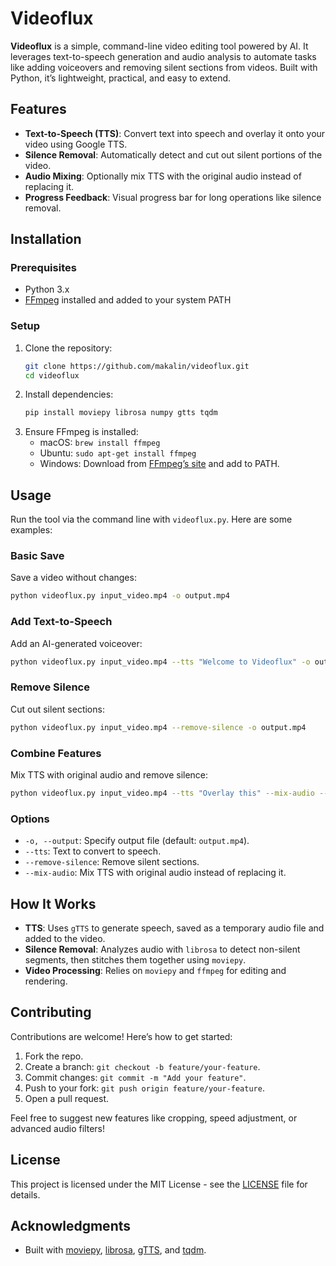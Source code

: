 # Videoflux

**Videoflux** is a simple, command-line video editing tool powered by AI. It leverages text-to-speech generation and audio analysis to automate tasks like adding voiceovers and removing silent sections from videos. Built with Python, it’s lightweight, practical, and easy to extend.

## Features
- **Text-to-Speech (TTS)**: Convert text into speech and overlay it onto your video using Google TTS.
- **Silence Removal**: Automatically detect and cut out silent portions of the video.
- **Audio Mixing**: Optionally mix TTS with the original audio instead of replacing it.
- **Progress Feedback**: Visual progress bar for long operations like silence removal.

## Installation

### Prerequisites
- Python 3.x
- [FFmpeg](https://ffmpeg.org/download.html) installed and added to your system PATH

### Setup
1. Clone the repository:
   ```bash
   git clone https://github.com/makalin/videoflux.git
   cd videoflux
   ```
2. Install dependencies:
   ```bash
   pip install moviepy librosa numpy gtts tqdm
   ```
3. Ensure FFmpeg is installed:
   - macOS: `brew install ffmpeg`
   - Ubuntu: `sudo apt-get install ffmpeg`
   - Windows: Download from [FFmpeg’s site](https://ffmpeg.org/download.html) and add to PATH.

## Usage

Run the tool via the command line with `videoflux.py`. Here are some examples:

### Basic Save
Save a video without changes:
```bash
python videoflux.py input_video.mp4 -o output.mp4
```

### Add Text-to-Speech
Add an AI-generated voiceover:
```bash
python videoflux.py input_video.mp4 --tts "Welcome to Videoflux" -o output.mp4
```

### Remove Silence
Cut out silent sections:
```bash
python videoflux.py input_video.mp4 --remove-silence -o output.mp4
```

### Combine Features
Mix TTS with original audio and remove silence:
```bash
python videoflux.py input_video.mp4 --tts "Overlay this" --mix-audio --remove-silence -o output.mp4
```

### Options
- `-o, --output`: Specify output file (default: `output.mp4`).
- `--tts`: Text to convert to speech.
- `--remove-silence`: Remove silent sections.
- `--mix-audio`: Mix TTS with original audio instead of replacing it.

## How It Works
- **TTS**: Uses `gTTS` to generate speech, saved as a temporary audio file and added to the video.
- **Silence Removal**: Analyzes audio with `librosa` to detect non-silent segments, then stitches them together using `moviepy`.
- **Video Processing**: Relies on `moviepy` and `ffmpeg` for editing and rendering.

## Contributing
Contributions are welcome! Here’s how to get started:
1. Fork the repo.
2. Create a branch: `git checkout -b feature/your-feature`.
3. Commit changes: `git commit -m "Add your feature"`.
4. Push to your fork: `git push origin feature/your-feature`.
5. Open a pull request.

Feel free to suggest new features like cropping, speed adjustment, or advanced audio filters!

## License
This project is licensed under the MIT License - see the [LICENSE](LICENSE) file for details.

## Acknowledgments
- Built with [moviepy](https://zulko.github.io/moviepy/), [librosa](https://librosa.org/), [gTTS](https://github.com/pndurette/gTTS), and [tqdm](https://github.com/tqdm/tqdm).
